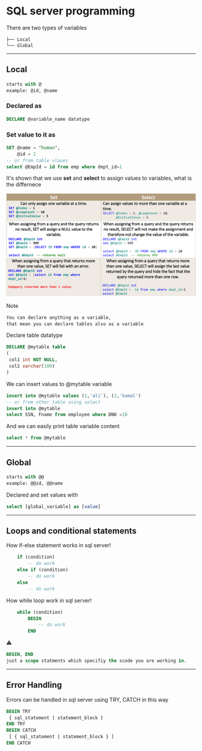 # **SQL server programming**

There are two types of variables 
```
├── Local    
└── Global 
```
---
## **Local**
```sql server
starts with @
example: @id, @name
```

### Declared as
```sql server
DECLARE @variable_name datatype
```

### Set value to it as 
```sql 
SET @name = "human", 
    @id = 2
-- or from table vlaues
select @EmpId = id from emp where dept_id=1
```

It's shown that we use **set** and **select** to assign values to variables, what is the differnece
<div align="center">
<img src="/docs/set_select.png" width="750">
</div>
<div align="center">
<img src="/docs/set_select_2.png" width="750">
</div>

Note
```md
You can declare anything as a variable, 
that mean you can declare tables also as a variable
```

Declare table datatype 
```sql
DECLARE @mytable table
(
 col1 int NOT NULL,
 col2 varchar(100)
)
```

We can insert values to @mytable variable 
```sql
insert into @mytable values (1,'ali'), (2,'kamal')
-- or from other table using select
insert into @mytable
select SSN, Fname from employee where DNO =10
```

And we can easily print table variable content 
```sql
select * from @mytable
```


--- 

## **Global**
``` sql server
starts with @@
example: @@id, @@name
```

Declared and set values with
``` sql server
select [global_variable] as [value]
```

--- 
## **Loops and conditional statements**

How if-else statement works in sql server!
``` sql server
    if (condition)
        -- do work
    else if (condition)
        -- do work
    else 
        -- do work
```

How while loop work in sql server!
``` sql server
    while (condition)
        BEGIN
            -- do work
        END
```
:warning:
``` sql 
BEGIN, END 
just a scope statments which specifiy the scode you are working in.
```

--- 
## **Error Handling**

Errors can be handled in sql server using TRY, CATCH in this way
``` sql server
BEGIN TRY
 { sql_statement | statement_block }
END TRY
BEGIN CATCH
 [ { sql_statement | statement_block } ]
END CATCH 
```
